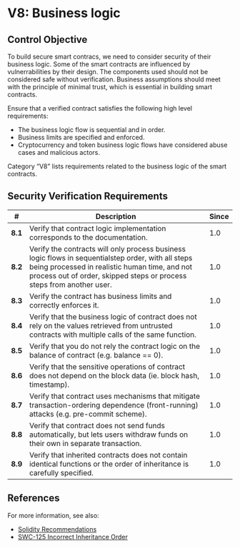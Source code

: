 # V8: Business logic

## Control Objective

To build secure smart contracs, we need to consider security of their business logic. Some of the smart contracts are influenced by vulnerrabilities by their design.
The components used should not be considered safe without verification. Business assumptions should meet with the principle of minimal trust, which is essential in building smart contracts.

Ensure that a verified contract satisfies the following high level requirements:
* The business logic flow is sequential and in order.
* Business limits are specified and enforced.
* Cryptocurrency and token business logic flows have considered abuse cases and malicious actors.

Category “V8” lists requirements related to the business logic of the smart contracts.

## Security Verification Requirements

| # | Description | Since |
| --- | --- | --- |
| **8.1** | Verify that contract logic implementation corresponds to the documentation. | 1.0 |
| **8.2** | Verify the contracts will only process business logic flows in sequentialstep order, with all steps being processed in realistic human time, and not process out of order, skipped steps or process steps from another user.  | 1.0 |
| **8.3** | Verify the contract has business limits and correctly enforces it. | 1.0 |
| **8.4** | Verify that the business logic of contract does not rely on the values retrieved from untrusted contracts with multiple calls of the same function. | 1.0 |
| **8.5** | Verify that you do not rely the contract logic on the balance of contract (e.g. balance == 0). | 1.0 |
| **8.6** | Verify that the sensitive operations of contract does not depend on the block data (ie. block hash, timestamp). | 1.0 |
| **8.7** | Verify that contract uses mechanisms that mitigate transaction-ordering dependence (front-running) attacks (e.g. pre-commit scheme). | 1.0 |
| **8.8** | Verify that contract does not send funds automatically, but lets users withdraw funds on their own in separate transaction. | 1.0 |
| **8.9** | Verify that inherited contracts does not contain identical functions or the order of inheritance is carefully specified. | 1.0 |


## References

For more information, see also:

* [Solidity Recommendations](https://consensys.github.io/smart-contract-best-practices/recommendations/)
* [SWC-125 Incorrect Inheritance Order](https://smartcontractsecurity.github.io/SWC-registry/docs/SWC-125)